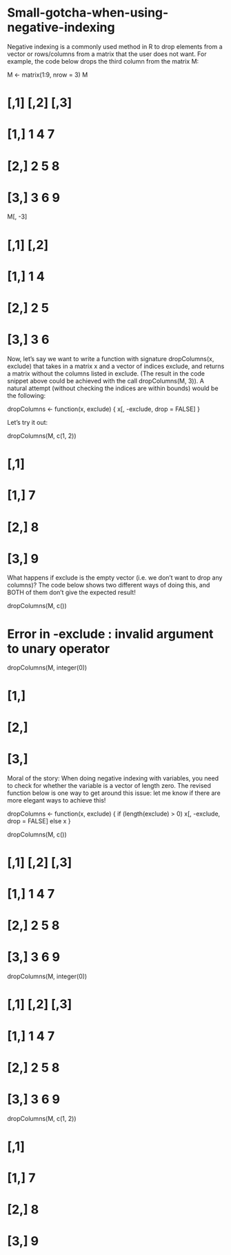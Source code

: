 # Small-gotcha-when-using-negative-indexing

Negative indexing is a commonly used method in R to drop elements from a vector or rows/columns from a matrix that the user does not want. For example, the code below drops the third column from the matrix M:

M <- matrix(1:9, nrow = 3)
M
#      [,1] [,2] [,3]
# [1,]    1    4    7
# [2,]    2    5    8
# [3,]    3    6    9

M[, -3]
#      [,1] [,2]
# [1,]    1    4
# [2,]    2    5
# [3,]    3    6

Now, let’s say we want to write a function with signature dropColumns(x, exclude) that takes in a matrix x and a vector of indices exclude, and returns a matrix without the columns listed in exclude. (The result in the code snippet above could be achieved with the call dropColumns(M, 3)). A natural attempt (without checking the indices are within bounds) would be the following:

dropColumns <- function(x, exclude) {
  x[, -exclude, drop = FALSE]
}

Let’s try it out:

dropColumns(M, c(1, 2))
#      [,1]
# [1,]    7
# [2,]    8
# [3,]    9

What happens if exclude is the empty vector (i.e. we don’t want to drop any columns)? The code below shows two different ways of doing this, and BOTH of them don’t give the expected result!

dropColumns(M, c())
# Error in -exclude : invalid argument to unary operator

dropColumns(M, integer(0))
# [1,]
# [2,]
# [3,]

Moral of the story: When doing negative indexing with variables, you need to check for whether the variable is a vector of length zero. The revised function below is one way to get around this issue: let me know if there are more elegant ways to achieve this!

dropColumns <- function(x, exclude) {
  if (length(exclude) > 0) 
    x[, -exclude, drop = FALSE]
  else x
}

dropColumns(M, c())
#      [,1] [,2] [,3]
# [1,]    1    4    7
# [2,]    2    5    8
# [3,]    3    6    9

dropColumns(M, integer(0))
#      [,1] [,2] [,3]
# [1,]    1    4    7
# [2,]    2    5    8
# [3,]    3    6    9

dropColumns(M, c(1, 2))
#      [,1]
# [1,]    7
# [2,]    8
# [3,]    9
